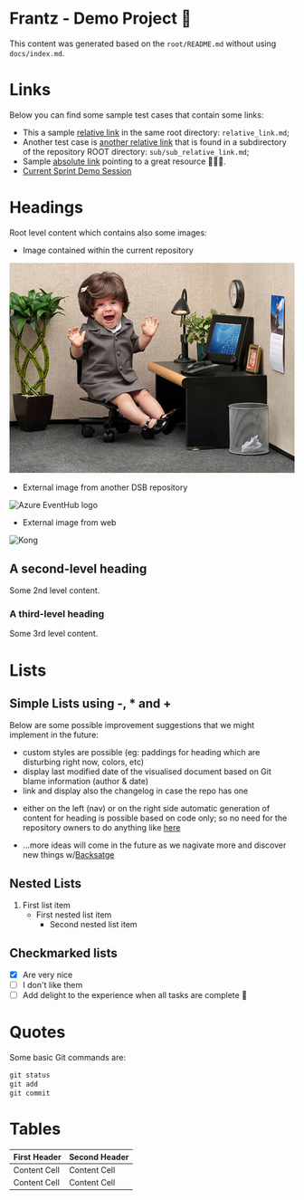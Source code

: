 # Frantz - Demo Project 🚀

This content was generated based on the `root/README.md` without using `docs/index.md`.

# Links
Below you can find some sample test cases that contain some links:

- This a sample [relative link](relative_link.md) in the same root directory: `relative_link.md`;
- Another test case is [another relative link](sub/sub_relative_link.md) that is found in a subdirectory of the repository ROOT directory: `sub/sub_relative_link.md`;
- Sample [absolute link](https://www.dsb.dk) pointing to a great resource :bullettrain_side::train::train:.
- [Current Sprint Demo Session](docs/demos/sprint-3/index.md)

# Headings
Root level content which contains also some images:

- Image contained within the current repository

![PrivateRepoIm](./assets/internal-image-asset.png)

- External image from another DSB repository

![Azure EventHub logo](https://github.com/DanskeStatsbaner/aeh-docs/blob/main/aeh.jpg?raw=true)

- External image from web

![Kong](https://camo.githubusercontent.com/733593a5edce1e6474a3a82297582a813bbee7ba2edee6db8b35aa8c744a1e83/68747470733a2f2f6b6f6e6768712e636f6d2f77702d636f6e74656e742f75706c6f6164732f323031382f30352f6b6f6e672d6c6f676f2d6769746875622d726561646d652e706e67)

## A second-level heading
Some 2nd level content.

### A third-level heading
Some 3rd level content.

# Lists

## Simple Lists using -, * and +
Below are some possible improvement suggestions that we might implement in the future:

- custom styles are possible (eg: paddings for heading which are disturbing right now, colors, etc)
- display last modified date of the visualised document based on Git blame information (author & date)
- link and display also the changelog in case the repo has one
* either on the left (nav) or on the right side automatic generation of content for heading is possible based on code only; so no need for the repository owners to do anything like [here](/docs/default/component/sapis-alstomic5)
+ ...more ideas will come in the future as we nagivate more and discover new things w/[Backsatge](https://backstage.io/docs/features/techdocs/)

## Nested Lists
1. First list item
   - First nested list item
     - Second nested list item

## Checkmarked lists
- [x] Are very nice
- [ ] I don't like them
- [ ] Add delight to the experience when all tasks are complete :tada:

# Quotes
Some basic Git commands are:
```
git status
git add
git commit
```

# Tables
| First Header  | Second Header |
| ------------- | ------------- |
| Content Cell  | Content Cell  |
| Content Cell  | Content Cell  |
